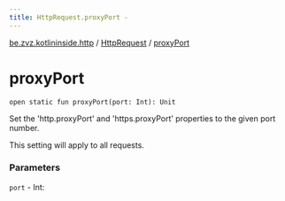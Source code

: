 ```yaml
---
title: HttpRequest.proxyPort - 
---
```


[be.zvz.kotlininside.http](../index.html) / [HttpRequest](index.html) / [proxyPort](./proxy-port.html)

# proxyPort

`open static fun proxyPort(port: Int): Unit`

Set the 'http.proxyPort' and 'https.proxyPort' properties to the given port number.

 This setting will apply to all requests.

### Parameters

`port` - Int: 